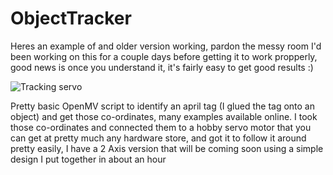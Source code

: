 # ObjectTracker

Heres an example of and older version working, pardon the messy room I'd been working on this for a couple days before getting it to work propperly, good news is once you understand it, it's fairly easy to get good results :)

![Tracking servo](https://user-images.githubusercontent.com/71618484/93733221-8e5db100-fba2-11ea-9674-8b1505cb8c1f.gif)


Pretty basic OpenMV script to identify an april tag (I glued the tag onto an object) and get those co-ordinates, many examples available online.
I took those co-ordinates and connected them to a hobby servo motor that you can get at pretty much any hardware store, and got it to follow it around pretty easily, I have a 2 Axis version that will be coming soon using a simple design I put together in about an hour


